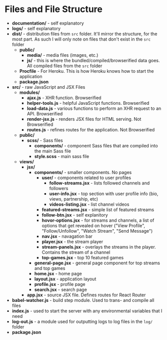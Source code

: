 # Files and File Structure


- **documentation/** - self explanatory
- **logs/** - self explanatory
- **dist/** - distribution files from `src` folder. It'll mirror the structure, for the most part. As such I will only note on files that don't exist in the `src` folder
  - **public/**
    - **media/** - media files (images, etc.)
    - **js/** - this is where the bundled/compiled/browserified data goes. All compiled files from the `src` folder
  - **Procfile** - For Heroku. This is how Heroku knows how to start the application
  - **package.json**
- **src/** - raw JavaScript and JSX Files
  - **modules/**
    - **ajax.js** - XHR function. Browserified
    - **helper-tools.js** - helpful JavaScript functions. Browserified
    - **load-data.js** - various functions to perform an XHR request to an API. Browserified
    - **render-jsx.js** - renders JSX files for HTML serving. Not Browserified
    - **routes.js** - refines routes for the application. Not Browserified
  - **public/**
    - **scss/** - Sass files
      - **components/** - component Sass files that are compiled into the main Sass file
      - **style.scss** - main sass file
  - **views/**
    - **jsx/**
      - **components/** - smaller components. No pages
        - **user/** - components related to user profiles
          - **follow-streams.jsx** - lists followed channels and followers
          - **user-info.jsx** - top section with user profile info (bio, views, partnership, etc)
          - **videos-listing.jsx** - list channel videos
        - **featured-streams.jsx** - simple list of featured streams
        - **follow-btn.jsx** - self explanitory
        - **hovor-options.jsx** - for streams and channels, a list of options that get revealed on hover ("View Profile", "Follow/Unfollow", "Watch Stream", "Send Message")
        - **nav.jsx** - navagation bar
        - **player.jsx** - the stream player
        - **stream-panels.jsx** - overlays the streams in the player. Contains the stream of a channel
        - **top-games.jsx** - top 10 featured games
      - **general-page.jsx** - general page component for top streams and top games
      - **home.jsx** - home page
      - **layout.jsx** - application layout
      - **profile.jsx** - profile page
      - **search.jsx** - search page
    - **app.jsx** - source JSX file. Defines routes for React Router
- **babel-watcher.js** - build step module. Used to trans- and compile all files
- **index.js** - used to start the server with any environmental variables that I need
- **log-out.js** - a module used for outputting logs to log files in the `log/` folder
- **package.json**
